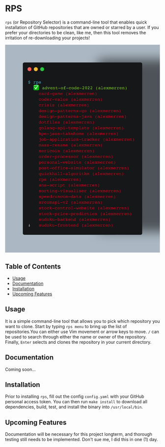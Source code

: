 # RPS

`rps` (or Repository Selector) is a command-line tool that enables quick
installation of GitHub repositories that are owned or starred by a user. If you
prefer your directories to be clean, like me, then this tool removes the
irritation of re-downloading your projects!

![](./docs/splash.png)

## Table of Contents

 * [Usage](#usage)
 * [Documentation](#documentation)
 * [Installation](#installation)
 * [Upcoming Features](#upcoming-features)

## Usage

It is a simple command-line tool that allows you to pick which repository you
want to clone. Start by typing `rps menu` to bring up the list of
repositories.You can either use Vim movement or arrow keys to move. `/` can be
used to search through either the name or owner of the repository. Finally,
`Enter` selects and clones the repository in your current directory.

## Documentation

Coming soon... 

## Installation

Prior to installing `rps`, fill out the config `config.yaml` with your GitHub
personal access token. You can then run `make install` to download all
dependencies, build, test, and install the binary into `/usr/local/bin`.

## Upcoming Features

Documentation will be necessary for this project longterm, and thorough testing
still needs to be implemented. Don't sue me, I did this in one (1) day.
